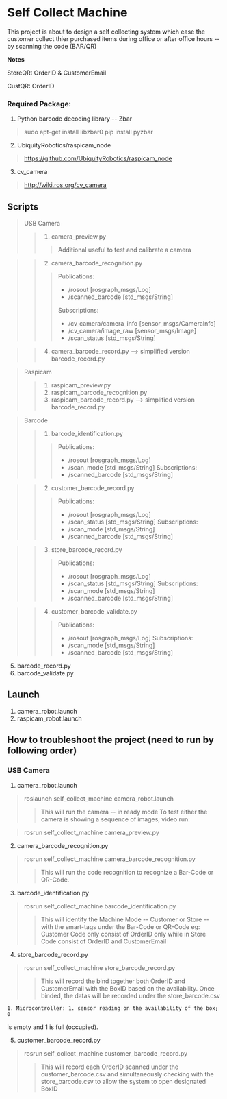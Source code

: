 # Self Collect Machine

This project is about to design a self collecting system which ease the customer 
collect thier purchased items during office or after office hours -- by scanning
the code (BAR/QR)

**Notes**

StoreQR: OrderID & CustomerEmail

CustQR: OrderID

### Required Package:
1.  Python barcode decoding library -- Zbar
> sudo apt-get install libzbar0
> pip install pyzbar

2. UbiquityRobotics/raspicam_node
> https://github.com/UbiquityRobotics/raspicam_node

3. cv_camera
> http://wiki.ros.org/cv_camera

## Scripts
> USB Camera
>> 1. camera_preview.py
>>> Additional useful to test and calibrate a camera

>> 2. camera_barcode_recognition.py
>>> Publications: 
>>> * /rosout [rosgraph_msgs/Log]
>>> * /scanned_barcode [std_msgs/String]
>>>
>>> Subscriptions: 
>>> * /cv_camera/camera_info [sensor_msgs/CameraInfo]
>>> * /cv_camera/image_raw [sensor_msgs/Image]
>>> * /scan_status [std_msgs/String]

>> 4. camera_barcode_record.py --> simplified version barcode_record.py

> Raspicam
>> 1. raspicam_preview.py
>> 2. raspicam_barcode_recognition.py
>> 3. raspicam_barcode_record.py --> simplified version barcode_record.py

> Barcode
>> 1. barcode_identification.py
>>> Publications: 
>>>  * /rosout [rosgraph_msgs/Log]
>>>  * /scan_mode [std_msgs/String]
>>> Subscriptions: 
>>>  * /scanned_barcode [std_msgs/String]

>> 2. customer_barcode_record.py
>>> Publications: 
>>>  * /rosout [rosgraph_msgs/Log]
>>>  * /scan_status [std_msgs/String]
>>> Subscriptions: 
>>>  * /scan_mode [std_msgs/String]
>>>  * /scanned_barcode [std_msgs/String]

>> 3. store_barcode_record.py
>>> Publications: 
>>>  * /rosout [rosgraph_msgs/Log]
>>>  * /scan_status [std_msgs/String]
>>> Subscriptions: 
>>>  * /scan_mode [std_msgs/String]
>>>  * /scanned_barcode [std_msgs/String]

>> 4. customer_barcode_validate.py
>>> Publications: 
>>>  * /rosout [rosgraph_msgs/Log]
>>> Subscriptions: 
>>>  * /scan_mode [std_msgs/String]
>>>  * /scanned_barcode [std_msgs/String]

5. barcode_record.py
6. barcode_validate.py

## Launch
1. camera_robot.launch
2. raspicam_robot.launch

## How to troubleshoot the project (need to run by following order)
### USB Camera
1. camera_robot.launch
> roslaunch self_collect_machine camera_robot.launch
>> This will run the camera -- in ready mode
>> To test either the camera is showing a sequence of images; video run:

> rosrun self_collect_machine camera_preview.py

2. camera_barcode_recognition.py
> rosrun self_collect_machine camera_barcode_recognition.py
>> This will run the code recognition to recognize a Bar-Code or QR-Code.

3. barcode_identification.py
> rosrun self_collect_machine barcode_identification.py
>> This will identify the Machine Mode -- Customer or Store -- with the 
>> smart-tags under the Bar-Code or QR-Code eg: Customer Code only consist of 
>> OrderID only while in Store Code consist of OrderID and CustomerEmail

4. store_barcode_record.py
> rosrun self_collect_machine store_barcode_record.py
>> This will record the bind together both OrderID and CustomerEmail with the
>> BoxID based on the availability. Once binded, the datas will be recorded
>> under the store_barcode.csv

	1. Microcontroller: 1. sensor reading on the availability of the box; 0 
is empty and 1 is full (occupied).

5. customer_barcode_record.py
> rosrun self_collect_machine customer_barcode_record.py
>> This will record each OrderID scanned under the customer_barcode.csv and 
>> simultaneously checking with the store_barcode.csv to allow the system to 
>> open designated BoxID

